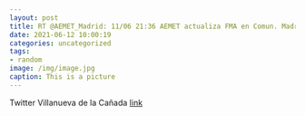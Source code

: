 ```yaml
---
layout: post
title: RT @AEMET_Madrid: 11/06 21:36 AEMET actualiza FMA en Comun. Madrid. Activos HOY. Nivel máx amarillo. Imagen del mapa de avisos...
date: 2021-06-12 10:00:19
categories: uncategorized
tags:
- random
image: /img/image.jpg
caption: This is a picture
---
```

Twitter Villanueva de la Cañada [link](https://twitter.com/AytoVDLCanada/status/1403452472677576708)
